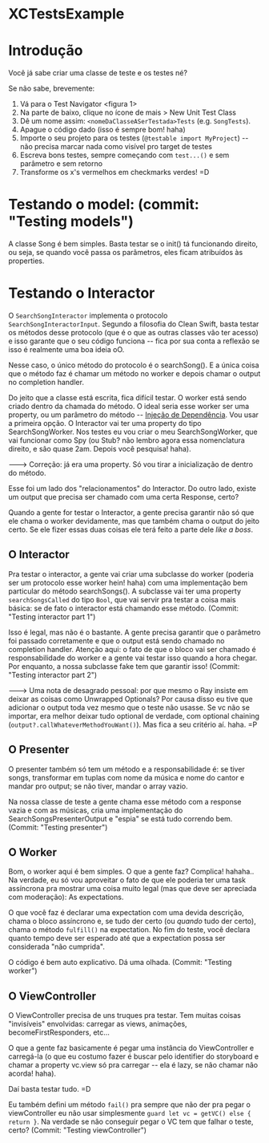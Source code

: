 # XCTestsExample

# Introdução

Você já sabe criar uma classe de teste e os testes né?

Se não sabe, brevemente:

1. Vá para o Test Navigator <figura 1>
2. Na parte de baixo, clique no ícone de mais > New Unit Test Class
3. Dê um nome assim: `<nomeDaClasseASerTestada>Tests` (e.g. `SongTests`).
4. Apague o código dado (isso é sempre bom! haha)
5. Importe o seu projeto para os testes (`@testable import MyProject`) -- não precisa marcar nada como visível pro target de testes
6. Escreva bons testes, sempre começando com `test...()` e sem parâmetro e sem retorno
7. Transforme os x's vermelhos em checkmarks verdes! =D

# Testando o model: (commit: "Testing models")

A classe Song é bem simples. Basta testar se o init() tá funcionando direito, 
ou seja, se quando você passa os parâmetros, eles ficam atribuídos às properties.

# Testando o Interactor

O `SearchSongInteractor` implementa o protocolo `SearchSongInteractorInput`.
Segundo a filosofia do Clean Swift, basta testar os métodos desse protocolo
(que é o que as outras classes vão ter acesso) e isso garante que o seu código 
funciona -- fica por sua conta a reflexão se isso é realmente uma boa ideia oO.

Nesse caso, o único método do protocolo é o searchSong(). E a única coisa que 
o método faz é chamar um método no worker e depois chamar o output no completion
handler.

Do jeito que a classe está escrita, fica difícil testar. O worker está sendo 
criado dentro da chamada do método. O ideal seria esse worker ser uma property, 
ou um parâmetro do método --
[Injeção de Dependência](https://medium.com/ios-os-x-development/dependency-injection-in-swift-a959c6eee0ab#.inrfn2eof).
Vou usar a primeira opção. O Interactor vai ter uma property do tipo SearchSongWorker.
Nos testes eu vou criar o meu SearchSongWorker, que vai funcionar como Spy (ou Stub? 
não lembro agora essa nomenclatura direito, e são quase 2am. Depois você pesquisa! 
haha).

---> Correção: já era uma property. Só vou tirar a inicialização de dentro do método.

Esse foi um lado dos "relacionamentos" do Interactor. Do outro lado, existe um output
que precisa ser chamado com uma certa Response, certo?

Quando a gente for testar o Interactor, a gente precisa garantir não só que ele chama
o worker devidamente, mas que também chama o output do jeito certo. Se ele fizer essas
duas coisas ele terá feito a parte dele _like a boss_.

## O Interactor

Pra testar o interactor, a gente vai criar uma subclasse do worker
(poderia ser um protocolo esse worker hein! haha) com uma implementação 
bem particular do método searchSongs(). A 
subclasse vai ter uma property `searchSongsCalled` do tipo `Bool`, que vai servir
pra testar a coisa mais básica: se de fato o interactor está chamando esse método.
(Commit: "Testing interactor part 1")

Isso é legal, mas não é o bastante. A gente precisa garantir que o parâmetro foi 
passado corretamente e que o output está sendo chamado no completion handler.
Atenção aqui: o fato de que o bloco vai ser chamado é responsabilidade do worker
e a gente vai testar isso quando a hora chegar. Por enquanto, a nossa subclasse 
fake tem que garantir isso!
(Commit: "Testing interactor part 2")

---> Uma nota de desagrado pessoal: por que mesmo o Ray insiste em deixar as coisas
como Unwrapped Optionals? Por causa disso eu tive que adicionar o output toda vez 
mesmo que o teste não usasse. Se vc não se importar, era melhor deixar tudo optional
de verdade, com optional chaining (`output?.callWhateverMethodYouWant()`). Mas fica 
a seu critério aí. haha. =P

## O Presenter

O presenter também só tem um método e a responsabilidade é: se tiver songs, transformar
em tuplas com nome da música e nome do cantor e mandar pro output; se não tiver, mandar o
array vazio.

Na nossa classe de teste a gente chama esse método com a response vazia e com as músicas,
cria uma implementação do SearchSongsPresenterOutput e "espia" se está tudo correndo bem.
(Commit: "Testing presenter")

## O Worker

Bom, o worker aqui é bem simples. O que a gente faz? Complica! hahaha..
Na verdade, eu só vou aproveitar o fato de que ele poderia ter uma task assíncrona pra
mostrar uma coisa muito legal (mas que deve ser apreciada com moderação): As expectations.

O que você faz é declarar uma expectation com uma devida descrição, chama o bloco assíncrono
e, se tudo der certo (ou _quando_ tudo der certo), chama o método `fulfill()` na expectation.
No fim do teste, você declara quanto tempo deve ser esperado até que a expectation possa ser 
considerada "não cumprida".

O código é bem auto explicativo. Dá uma olhada.
(Commit: "Testing worker")

## O ViewController

O ViewController precisa de uns truques pra testar. Tem muitas coisas "invisíveis" 
envolvidas: carregar as views, animações, becomeFirstResponders, etc...

O que a gente faz basicamente é pegar uma instância do ViewController e carregá-la
(o que eu costumo fazer é buscar pelo identifier do storyboard e chamar a property
vc.view só pra carregar -- ela é lazy, se não chamar não acorda! haha).

Daí basta testar tudo. =D

Eu também defini um método `fail()` pra sempre que não der pra pegar o viewController
eu não usar simplesmente `guard let vc = getVC() else { return }`. Na verdade se não 
conseguir pegar o VC tem que falhar o teste, certo?
(Commit: "Testing viewController")





















